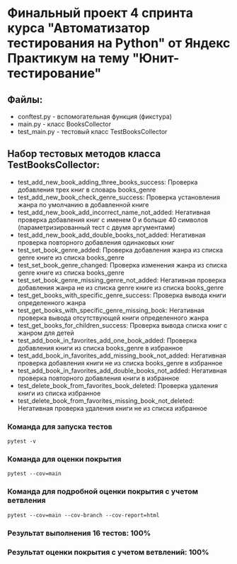 # Финальный проект 4 спринта курса "Автоматизатор тестирования на Python" от Яндекс Практикум на тему "Юнит-тестирование"

## Файлы:
- conftest.py - вспомогательная функция (фикстура)
- main.py - класс BooksCollector
- test_main.py - тестовый класс TestBooksCollector

## Набор тестовых методов класса TestBooksCollector:
- test_add_new_book_adding_three_books_success: Проверка добавления трех книг в словарь books_genre
- test_add_new_book_check_genre_success: Проверка установления жанра по умолчанию в добавленной книге
- test_add_new_book_add_incorrect_name_not_added: Негативная проверка добавления книг с именем 0 и больше 40 символов (параметризированный тест с двумя аргументами)
- test_add_new_book_add_double_books_not_added: Негативная проверка повторного добавления одинаковых книг
- test_set_book_genre_added: Проверка добавления жанра из списка genre книге из списка books_genre
- test_set_book_genre_changed: Проверка изменения жанра из списка genre книге из списка books_genre
- test_set_book_genre_missing_genre_not_added: Негативная проверка добавления жанра не из списка genre книге из списка books_genre
- test_get_books_with_specific_genre_success: Проверка вывода книги определенного жанра
- test_get_books_with_specific_genre_missing_book: Негативная проверка вывода отсутствующей книги определенного жанра
- test_get_books_for_children_success: Проверка вывода списка книг с жанром для детей
- test_add_book_in_favorites_add_one_book_added: Проверка добавления книги из списка books_genre в избранное
- test_add_book_in_favorites_add_missing_book_not_added: Негативная проверка добавления книги не из списка books_genre в избранное
- test_add_book_in_favorites_add_double_books_not_added: Негативная проверка повторного добавления книги в избранное
- test_delete_book_from_favorites_book_deleted: Проверка удаления книги из списка избранное
- test_delete_book_from_favorites_missing_book_not_deleted: Негативная проверка удаления книги не из списка избранное



### Команда для запуска тестов
`pytest -v`

### Команда для оценки покрытия
`pytest --cov=main`

### Команда для подробной оценки покрытия с учетом ветвления
`pytest --cov=main --cov-branch --cov-report=html`

### Результат выполнения 16 тестов: 100%
### Результат оценки покрытия с учетом ветвлений: 100%